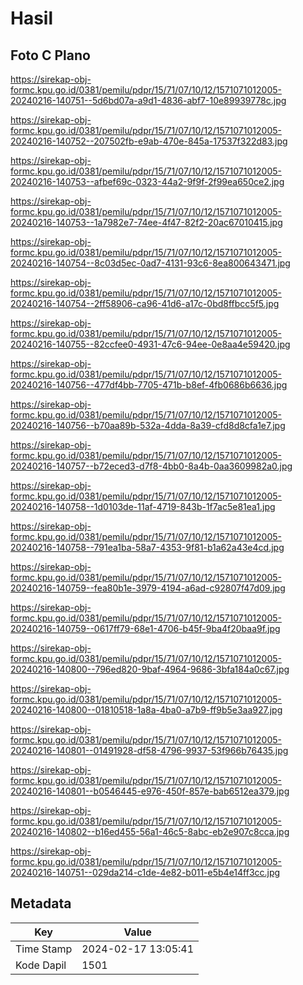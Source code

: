 # Hasil

## Foto C Plano

https://sirekap-obj-formc.kpu.go.id/0381/pemilu/pdpr/15/71/07/10/12/1571071012005-20240216-140751--5d6bd07a-a9d1-4836-abf7-10e89939778c.jpg

https://sirekap-obj-formc.kpu.go.id/0381/pemilu/pdpr/15/71/07/10/12/1571071012005-20240216-140752--207502fb-e9ab-470e-845a-17537f322d83.jpg

https://sirekap-obj-formc.kpu.go.id/0381/pemilu/pdpr/15/71/07/10/12/1571071012005-20240216-140753--afbef69c-0323-44a2-9f9f-2f99ea650ce2.jpg

https://sirekap-obj-formc.kpu.go.id/0381/pemilu/pdpr/15/71/07/10/12/1571071012005-20240216-140753--1a7982e7-74ee-4f47-82f2-20ac67010415.jpg

https://sirekap-obj-formc.kpu.go.id/0381/pemilu/pdpr/15/71/07/10/12/1571071012005-20240216-140754--8c03d5ec-0ad7-4131-93c6-8ea800643471.jpg

https://sirekap-obj-formc.kpu.go.id/0381/pemilu/pdpr/15/71/07/10/12/1571071012005-20240216-140754--2ff58906-ca96-41d6-a17c-0bd8ffbcc5f5.jpg

https://sirekap-obj-formc.kpu.go.id/0381/pemilu/pdpr/15/71/07/10/12/1571071012005-20240216-140755--82ccfee0-4931-47c6-94ee-0e8aa4e59420.jpg

https://sirekap-obj-formc.kpu.go.id/0381/pemilu/pdpr/15/71/07/10/12/1571071012005-20240216-140756--477df4bb-7705-471b-b8ef-4fb0686b6636.jpg

https://sirekap-obj-formc.kpu.go.id/0381/pemilu/pdpr/15/71/07/10/12/1571071012005-20240216-140756--b70aa89b-532a-4dda-8a39-cfd8d8cfa1e7.jpg

https://sirekap-obj-formc.kpu.go.id/0381/pemilu/pdpr/15/71/07/10/12/1571071012005-20240216-140757--b72eced3-d7f8-4bb0-8a4b-0aa3609982a0.jpg

https://sirekap-obj-formc.kpu.go.id/0381/pemilu/pdpr/15/71/07/10/12/1571071012005-20240216-140758--1d0103de-11af-4719-843b-1f7ac5e81ea1.jpg

https://sirekap-obj-formc.kpu.go.id/0381/pemilu/pdpr/15/71/07/10/12/1571071012005-20240216-140758--791ea1ba-58a7-4353-9f81-b1a62a43e4cd.jpg

https://sirekap-obj-formc.kpu.go.id/0381/pemilu/pdpr/15/71/07/10/12/1571071012005-20240216-140759--fea80b1e-3979-4194-a6ad-c92807f47d09.jpg

https://sirekap-obj-formc.kpu.go.id/0381/pemilu/pdpr/15/71/07/10/12/1571071012005-20240216-140759--0617ff79-68e1-4706-b45f-9ba4f20baa9f.jpg

https://sirekap-obj-formc.kpu.go.id/0381/pemilu/pdpr/15/71/07/10/12/1571071012005-20240216-140800--796ed820-9baf-4964-9686-3bfa184a0c67.jpg

https://sirekap-obj-formc.kpu.go.id/0381/pemilu/pdpr/15/71/07/10/12/1571071012005-20240216-140800--01810518-1a8a-4ba0-a7b9-ff9b5e3aa927.jpg

https://sirekap-obj-formc.kpu.go.id/0381/pemilu/pdpr/15/71/07/10/12/1571071012005-20240216-140801--01491928-df58-4796-9937-53f966b76435.jpg

https://sirekap-obj-formc.kpu.go.id/0381/pemilu/pdpr/15/71/07/10/12/1571071012005-20240216-140801--b0546445-e976-450f-857e-bab6512ea379.jpg

https://sirekap-obj-formc.kpu.go.id/0381/pemilu/pdpr/15/71/07/10/12/1571071012005-20240216-140802--b16ed455-56a1-46c5-8abc-eb2e907c8cca.jpg

https://sirekap-obj-formc.kpu.go.id/0381/pemilu/pdpr/15/71/07/10/12/1571071012005-20240216-140751--029da214-c1de-4e82-b011-e5b4e14ff3cc.jpg


## Metadata

| Key        | Value               |
| ---------- | ------------------- |
| Time Stamp | 2024-02-17 13:05:41 |
| Kode Dapil | 1501                |



